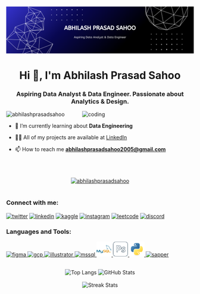 ![logo](https://github.com/abhilashprasadsahoo/abhilashprasadsahoo/blob/main/Github%20Banner.png)

<h1 align="center">Hi 👋, I'm Abhilash Prasad Sahoo</h1>
<h3 align="center">Aspiring Data Analyst & Data Engineer. Passionate about Analytics & Design.</h3>

<img align="right" alt="coding" width="300" src="https://github.com/user-attachments/assets/cc823c52-0cd5-42e2-9d57-048b4f18480f">

<p align="left">
  <img src="https://komarev.com/ghpvc/?username=abhilashprasadsahoo&label=Profile%20views&color=0e75b6&style=flat" alt="abhilashprasadsahoo" />
</p>

- 🌱 I’m currently learning about **Data Engineering**

- 👨‍💻 All of my projects are available at [LinkedIn](https://www.linkedin.com/in/abhilash-prasad-sahoo-98aa67247)

- 📫 How to reach me **abhilashprasadsahoo2005@gmail.com**

<br><br>

<div align="center">
  <a href="https://github.com/ryo-ma/github-profile-trophy">
    <img src="https://github-profile-trophy.vercel.app/?username=abhilashprasadsahoo&margin-w=15&margin-h=15&column=4" alt="abhilashprasadsahoo" />
  </a>
</div>

<br>

<h3 align="left">Connect with me:</h3>
<p align="left">
  <a href="https://twitter.com/abhilas22707621" target="blank"><img align="center" src="https://raw.githubusercontent.com/rahuldkjain/github-profile-readme-generator/master/src/images/icons/Social/twitter.svg" alt="twitter" height="30" width="40" /></a>
  <a href="https://linkedin.com/in/abhilash-prasad-sahoo-98aa67247" target="blank"><img align="center" src="https://raw.githubusercontent.com/rahuldkjain/github-profile-readme-generator/master/src/images/icons/Social/linked-in-alt.svg" alt="linkedin" height="30" width="40" /></a>
  <a href="https://kaggle.com/abhilashprasadsahoo" target="blank"><img align="center" src="https://raw.githubusercontent.com/rahuldkjain/github-profile-readme-generator/master/src/images/icons/Social/kaggle.svg" alt="kaggle" height="30" width="40" /></a>
  <a href="https://instagram.com/abhilashprasadsahoo" target="blank"><img align="center" src="https://raw.githubusercontent.com/rahuldkjain/github-profile-readme-generator/master/src/images/icons/Social/instagram.svg" alt="instagram" height="30" width="40" /></a>
  <a href="https://www.leetcode.com/abhilashprasadsahoo" target="blank"><img align="center" src="https://raw.githubusercontent.com/rahuldkjain/github-profile-readme-generator/master/src/images/icons/Social/leet-code.svg" alt="leetcode" height="30" width="40" /></a>
  <a href="https://discord.gg/abhilash_6425" target="blank"><img align="center" src="https://raw.githubusercontent.com/rahuldkjain/github-profile-readme-generator/master/src/images/icons/Social/discord.svg" alt="discord" height="30" width="40" /></a>
</p>

<h3 align="left">Languages and Tools:</h3>
<p align="left">
  <a href="https://www.figma.com/" target="_blank" rel="noreferrer"> <img src="https://www.vectorlogo.zone/logos/figma/figma-icon.svg" alt="figma" width="40" height="40"/> </a>
  <a href="https://cloud.google.com" target="_blank" rel="noreferrer"> <img src="https://www.vectorlogo.zone/logos/google_cloud/google_cloud-icon.svg" alt="gcp" width="40" height="40"/> </a>
  <a href="https://www.adobe.com/in/products/illustrator.html" target="_blank" rel="noreferrer"> <img src="https://www.vectorlogo.zone/logos/adobe_illustrator/adobe_illustrator-icon.svg" alt="illustrator" width="40" height="40"/> </a>
  <a href="https://www.microsoft.com/en-us/sql-server" target="_blank" rel="noreferrer"> <img src="https://www.svgrepo.com/show/303229/microsoft-sql-server-logo.svg" alt="mssql" width="40" height="40"/> </a>
  <a href="https://www.mysql.com/" target="_blank" rel="noreferrer"> <img src="https://raw.githubusercontent.com/devicons/devicon/master/icons/mysql/mysql-original-wordmark.svg" alt="mysql" width="40" height="40"/> </a>
  <a href="https://www.photoshop.com/en" target="_blank" rel="noreferrer"> <img src="https://raw.githubusercontent.com/devicons/devicon/master/icons/photoshop/photoshop-line.svg" alt="photoshop" width="40" height="40"/> </a>
  <a href="https://www.python.org" target="_blank" rel="noreferrer"> <img src="https://raw.githubusercontent.com/devicons/devicon/master/icons/python/python-original.svg" alt="python" width="40" height="40"/> </a>
  <a href="https://sapper.svelte.dev/" target="_blank" rel="noreferrer"> <img src="https://raw.githubusercontent.com/bestofjs/bestofjs-webui/master/public/logos/sapper.svg" alt="sapper" width="40" height="40"/> </a>
</p>

<br>

<div align="center">
  <img src="https://github-readme-stats.vercel.app/api/top-langs?username=abhilashprasadsahoo&show_icons=true&locale=en&layout=compact" alt="Top Langs" />
  <img src="https://github-readme-stats.vercel.app/api?username=abhilashprasadsahoo&show_icons=true&locale=en" alt="GitHub Stats" />
</div>

<br>

<div align="center">
  <img src="https://github-readme-streak-stats.herokuapp.com/?user=abhilashprasadsahoo" alt="Streak Stats" />
</div>
